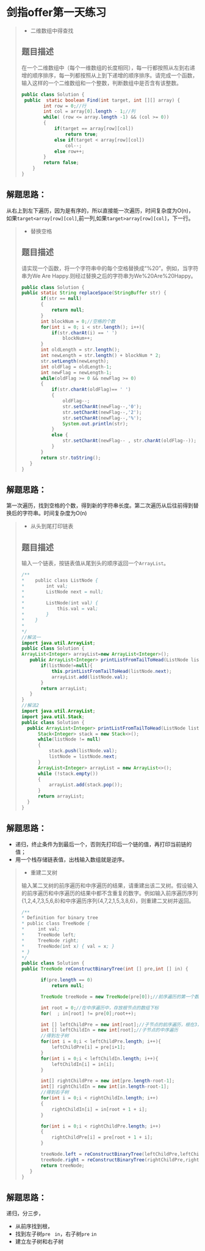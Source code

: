 # 剑指offer第一天练习

> - 二维数组中得查找
>
> ## 题目描述
>
> 在一个二维数组中（每个一维数组的长度相同），每一行都按照从左到右递增的顺序排序，每一列都按照从上到下递增的顺序排序。请完成一个函数，输入这样的一个二维数组和一个整数，判断数组中是否含有该整数。
>
> ```java
> public class Solution {
>  public  static boolean Find(int target, int [][] array) {
>         int row = 0;//行
>         int col = array[0].length - 1;//列
>         while( (row <= array.length -1) && (col >= 0))
>         {
>             if(target == array[row][col])
>                 return true;
>             else if(target < array[row][col])
>                 col--;
>             else row++;
>         }
>         return false;
>     }
> }
> ```
>

## 解题思路：

从右上到左下遍历，因为是有序的，所以直接能一次遍历，时间复杂度为O(n)，如果`target<array[row][col]`,前一列,如果`target>array[row][col]`，下一行。

>- 替换空格
>
>## 题目描述
>
>请实现一个函数，将一个字符串中的每个空格替换成“%20”。例如，当字符串为We Are Happy.则经过替换之后的字符串为We%20Are%20Happy。
>
>```java
>public class Solution {
>public static String replaceSpace(StringBuffer str) {
>        if(str == null)
>        {
>            return null;
>        }
>        int blockNum = 0;//空格的个数
>        for(int i = 0; i < str.length(); i++){
>            if(str.charAt(i) == ' ')
>                blockNum++;
>        }
>        int oldLength = str.length();
>        int newLength = str.length() + blockNum * 2;
>        str.setLength(newLength);
>        int oldFlag = oldLength-1;
>        int newFlag = newLength-1;
>        while(oldFlag >= 0 && newFlag >= 0)
>        {
>            if(str.charAt(oldFlag)== ' ')
>            {
>                oldFlag--;
>                str.setCharAt(newFlag--,'0');
>                str.setCharAt(newFlag--,'2');
>                str.setCharAt(newFlag--,'%');
>                System.out.println(str);
>            }
>            else {
>                str.setCharAt(newFlag-- , str.charAt(oldFlag--));
>            }
>        }
>        return str.toString();
>    }
>}
>```
>

## 解题思路：

第一次遍历，找到空格的个数，得到新的字符串长度。第二次遍历从后往前得到替换后的字符串。时间复杂度为O(n)

>- 从头到尾打印链表
>
>## 题目描述
>
>输入一个链表，按链表值从尾到头的顺序返回一个`ArrayList`。
>
>```java
>/**
>*    public class ListNode {
>*        int val;
>*        ListNode next = null;
>*
>*        ListNode(int val) {
>*            this.val = val;
>*        }
>*    }
>*
>*/
>//解法一
>import java.util.ArrayList;
>public class Solution {
>ArrayList<Integer> arrayList=new ArrayList<Integer>();
>    public ArrayList<Integer> printListFromTailToHead(ListNode listNode) {
>        if(listNode!=null){
>            this.printListFromTailToHead(listNode.next);
>            arrayList.add(listNode.val);
>        }
>        return arrayList;
>    }
>}
>//解法2
>import java.util.ArrayList;
>import java.util.Stack;
>public class Solution {
>	public ArrayList<Integer> printListFromTailToHead(ListNode listNode) {
>    	Stack<Integer> stack = new Stack<>();
>    	while(listNode != null)
>    	{
>        	stack.push(listNode.val);
>        	listNode = listNode.next;
>    	}
>    	ArrayList<Integer> arrayList = new ArrayList<>();
>    	while (!stack.empty())
>    	{
>        	arrayList.add(stack.pop());
>    	}
>    	return arrayList;
>	}
>}
>
>```

## 解题思路：

- 递归，终止条件为到最后一个，否则先打印后一个链的值，再打印当前链的值；
- 用一个栈存储链表值，出栈输入数组就是逆序。

>- 重建二叉树
>
>输入某二叉树的前序遍历和中序遍历的结果，请重建出该二叉树。假设输入的前序遍历和中序遍历的结果中都不含重复的数字。例如输入前序遍历序列{1,2,4,7,3,5,6,8}和中序遍历序列{4,7,2,1,5,3,8,6}，则重建二叉树并返回。
>
>```java
>/**
>* Definition for binary tree
>* public class TreeNode {
>*     int val;
>*     TreeNode left;
>*     TreeNode right;
>*     TreeNode(int x) { val = x; }
>* }
>*/
>public class Solution {
>public TreeNode reConstructBinaryTree(int [] pre,int [] in) {
>
>        if(pre.length == 0)
>            return null;
>
>        TreeNode treeNode = new TreeNode(pre[0]);//前序遍历的第一个数就是它的根节点
>
>        int root = 0;//在中序遍历中，存放根节点的数组下标
>        for(  ; in[root] != pre[0];root++);
>
>        int [] leftChildPre = new int[root];//子节点的前序遍历，根在3，代表中序前面有3个数，是左子树
>        int [] leftChildIn = new int[root];//子节点的中序遍历
>        //得到左子树
>        for(int i = 0;i < leftChildPre.length; i++){
>            leftChildPre[i] = pre[i+1];
>        }
>        for(int i = 0;i < leftChildIn.length; i++){
>            leftChildIn[i] = in[i];
>        }
>
>        int[] rightChildPre = new int[pre.length-root-1];
>        int[] rightChildIn = new int[in.length-root-1];
>        //得到右子树
>        for(int i = 0;i < rightChildIn.length; i++)
>        {
>            rightChildIn[i] = in[root + 1 + i];
>        }
>
>        for(int i = 0;i < rightChildPre.length; i++)
>        {
>            rightChildPre[i] = pre[root + 1 + i];
>        }
>
>        treeNode.left = reConstructBinaryTree(leftChildPre,leftChildIn);
>        treeNode.right = reConstructBinaryTree(rightChildPre,rightChildIn);
>        return treeNode;
>    }
>}
>```
>

## 解题思路：

递归，分三步，

- 从前序找到根，
- 找到左子树`pre` ` in`，右子树`pre` `in`
- 建立左子树和右子树